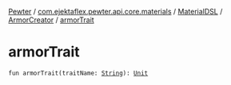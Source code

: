 [Pewter](../../../index.md) / [com.ejektaflex.pewter.api.core.materials](../../index.md) / [MaterialDSL](../index.md) / [ArmorCreator](index.md) / [armorTrait](./armor-trait.md)

# armorTrait

`fun armorTrait(traitName: `[`String`](https://kotlinlang.org/api/latest/jvm/stdlib/kotlin/-string/index.html)`): `[`Unit`](https://kotlinlang.org/api/latest/jvm/stdlib/kotlin/-unit/index.html)
